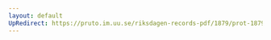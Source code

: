 ```yaml
---
layout: default
UpRedirect: https://pruto.im.uu.se/riksdagen-records-pdf/1879/prot-1879--ak--051/prot-1879--ak--051_012.pdf
---
```

